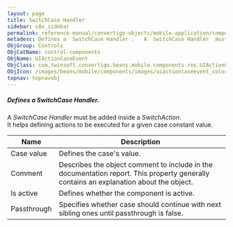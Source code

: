 ```yaml
---
layout: page
title: SwitchCase Handler
sidebar: c8o_sidebar
permalink: reference-manual/convertigo-objects/mobile-application/components/control-components/switchcase-handler/
metadesc: Defines a  SwitchCase Handler .   A  SwitchCase Handler  must be added inside a  SwitchAction . It helps defining actions to be executed for a given c
ObjGroup: Controls
ObjCatName: control-components
ObjName: UIActionCaseEvent
ObjClass: com.twinsoft.convertigo.beans.mobile.components.res.UIActionCaseEvent
ObjIcon: /images/beans/mobile/components/images/uiactioncaseevent_color_32x32.png
topnav: topnavobj
---
```

##### Defines a <i>SwitchCase Handler</i>. <br/>

 A <i>SwitchCase Handler</i> must be added inside a <i>SwitchAction</i>.<br/>
It helps defining actions to be executed for a given case constant value.<br/>


Name | Description 
--- | ---
Case value | Defines the case's value. 
Comment | Describes the object comment to include in the documentation report.  This property generally contains an explanation about the object. 
Is active | Defines whether the component is active. 
Passthrough | Specifies whether case should continue with next sibling ones until passthrough is false. 

